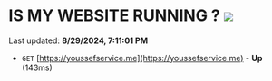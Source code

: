 # IS MY WEBSITE RUNNING ? [![](https://img.shields.io/static/v1?label=Sponsor&message=%E2%9D%A4&logo=GitHub&color=%23fe8e86)](https://github.com/sponsors/Youssef-Lehmam)

Last updated: **8/29/2024, 7:11:01 PM**

- `GET` [https://youssefservice.me](https://youssefservice.me) - **Up** (143ms)
